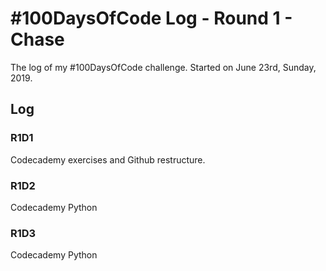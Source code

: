 # #100DaysOfCode Log - Round 1 - Chase

The log of my #100DaysOfCode challenge. Started on June 23rd, Sunday, 2019.

## Log

### R1D1 
Codecademy exercises and Github restructure.

### R1D2
Codecademy Python

### R1D3
Codecademy Python







